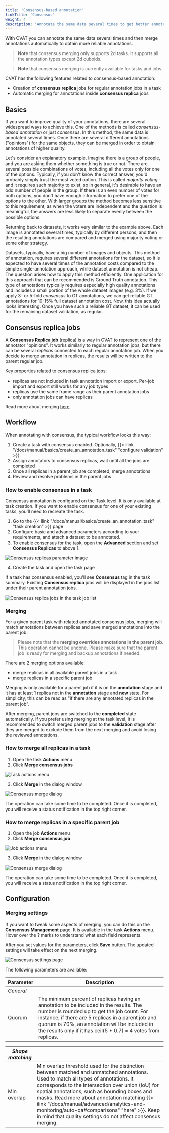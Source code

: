 ```yaml
---
title: 'Consensus-based annotation'
linkTitle: 'Consensus'
weight: 4
description: 'Annotate the same data several times to get better annotations'
---
```


With CVAT you can annotate the same data several times and then
merge annotations automatically to obtain more reliable annotations.

> **Note** that consensus merging only supports
> 2d tasks. It supports all the annotation types except 2d cuboids.

> **Note** that consensus merging is currently available for tasks and jobs.

CVAT has the following features related to consensus-based annotation:
- Creation of **consensus replica** jobs for regular annotation jobs in a task
- Automatic merging for annotations inside **consensus replica** jobs

## Basics

If you want to improve quality of your annotations, there are several widespread ways
to achieve this. One of the methods is called *consensus-based annotation* or just *consensus*.
In this method, the same data is annotated several times. Once there are several different
annotations ("opinions") for the same objects, they can be merged in order to obtain
annotations of higher quality.

Let's consider an explanatory example. Imagine there is a group of people,
and you are asking them whether something is true or not. There are several
possible combinations of votes, including all the votes only for one of the options.
Typically, if you don't know the correct answer, you'd probably simply trust
the most voted option. This is called *majority voting* - and it requires
such majority to exist, so in general, it's desirable to have an odd number
of people in the group. If there is an even number of votes for both options,
you don't have enough information to prefer one of the options to the other.
With larger groups the method becomes less sensitive to this requirement,
as when the voters are independent and the question is meaningful,
the answers are less likely to separate evenly between the possible options.

Returning back to datasets, it works very similar to the example above. Each image
is annotated several times, typically by different persons, and then the resulting
annotations are compared and merged using majority voting or some other strategy.

Datasets, typically, have a big number of images and objects. This method of annotation,
requires several different annotations for the dataset, so it is expected to have
several times of the annotation costs compared to the simple single-annotation approach,
while dataset annotation is not cheap. The question arises how to apply this method efficiently.
One application for this approach that can be recommended is Ground Truth annotation.
This type of annotations typically requires especially high quality annotations and
includes a small portion of the whole dataset images (e.g. 3%).
If we apply 3- or 5-fold *consensus* to GT annotations, we can get reliable GT annotations
for 10-15% full dataset annotation cost. Now, this idea actually looks interesting. Once
you have such a reliable GT dataset, it can be used for the remaining dataset validation,
as regular.

## Consensus replica jobs

A **Consensus Replica job** (replica) is a way in CVAT to represent one of
the annotator "opinions". It works similarly to regular annotation jobs, but
there can be several *replicas* connected to each regular annotation job. When
you decide to merge annotation in replicas, the results will be written to the
parent regular job.

Key properties related to consensus replica jobs:
- replicas are not included in task annotation import or export.
  Per-job import and export still works for any job types
- replicas use the same frame range as their parent annotation jobs
- only annotation jobs can have replicas

Read more about merging [here](#how-to-merge-all-replicas-in-a-task).

## Workflow

When annotating with consensus, the typical workflow looks this way:

1. Create a task with consensus enabled. Optionally,
  {{< ilink "/docs/manual/basics/create_an_annotation_task" "configure validation" >}}
2. Assign annotators to consensus replicas, wait until all the jobs are completed
3. Once all replicas in a parent job are completed, merge annotations
4. Review and resolve problems in the parent jobs

### How to enable consensus in a task

Consensus annotation is configured on the Task level. It is only available at task creation.
If you want to enable consensus for one of your existing tasks, you'll need to recreate the task.

1. Go to the {{< ilink "/docs/manual/basics/create_an_annotation_task" "task creation" >}} page
2. Configure basic and advanced parameters according to your requirements,
  and attach a dataset to be annotated.
3. To enable consensus for the task, open the **Advanced** section and
  set **Consensus Replicas** to above 1.

  ![Consensus replicas parameter image](/images/consensus-replicas-task-parameter.jpg)

4. Create the task and open the task page

If a task has consensus enabled, you'll see **Consensus** tag in the task summary.
Existing **Consensus replica** jobs will be displayed in the jobs list under their parent
annotation jobs.

  ![Consensus replica jobs in the task job list](/images/consensus-replicas-list-task.jpg)

### Merging

For a given parent task with related annotated consensus jobs, merging will
match annotations between replicas and save merged annotations into the parent job.

> Please note that the **merging overrides annotations in the parent job**.
> This operation cannot be undone. Please make sure that the parent job
> is ready for merging and backup annotations if needed.

There are 2 merging options available:
- merge replicas in all available parent jobs in a task
- merge replicas in a specific parent job

Merging is only available for a parent job if it is on the **annotation** stage and
it has at least 1 replica not in the **annotation** stage and **new** state.
For simplicity, this can be read as "if there are any annotated replicas in the parent job".

After merging, parent jobs are switched to the **completed** state automatically.
If you prefer using merging at the task level, it is recommended to switch merged
parent jobs to the **validation** stage after they are merged to exclude them from
the next merging and avoid losing the reviewed annotations.

### How to merge all replicas in a task

1. Open the task **Actions** menu
2. Click **Merge consensus jobs**

  ![Task actions menu](/images/consensus-merge-task-jobs-button.jpg)

3. Click **Merge** in the dialog window

  ![Consensus merge dialog](/images/consensus-merge-task-dialog.jpg)

  The operation can take some time to be completed. Once it is completed, you will
  receive a status notification in the top right corner.

### How to merge replicas in a specific parent job

1. Open the job **Actions** menu
2. Click **Merge consensus job**

  ![Job actions menu](/images/consensus-merge-job-actions.jpg)

3. Click **Merge** in the dialog window

  ![Consensus merge dialog](/images/consensus-merge-job-dialog.jpg)

  The operation can take some time to be completed. Once it is completed, you will
  receive a status notification in the top right corner.

## Configuration

### Merging settings

If you want to tweak some aspects of merging, you can do this on the
**Consensus Management** page. It is available in the task **Actions** menu.
Hover over the **?** marks to understand what each field represents.

After you set values for the parameters, click **Save** button.
The updated settings will take effect on the next merging.

![Consensus settings page](/images/consensus-settings.jpg)

The following parameters are available:

<!--lint disable maximum-line-length-->

| **Parameter** | **Description** |
| - | - |
| _General_ |
| Quorum | The minimum percent of replicas having an annotation to be included in the results. The number is rounded up to get the job count. For instance, if there are 5 replicas in a parent job and quorum is 70%, an annotation will be included in the results only if it has ceil(5 * 0.7) = 4 votes from replicas. |

| _Shape matching_ | |
| - | - |
| Min overlap | Min overlap threshold used for the distinction between matched and unmatched annotations. Used to match all types of annotations. It corresponds to the Intersection over union (IoU) for spatial annotations, such as bounding boxes and masks. Read more about annotation matching {{< ilink "/docs/manual/advanced/analytics-and-monitoring/auto-qa#comparisons" "here" >}}. Keep in mind that quality settings do not affect consensus merging. |

<!--lint enable maximum-line-length-->

